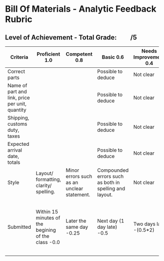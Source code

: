 # Bill Of Materials - Analytic Feedback Rubric
## Level of Achievement - Total Grade: &nbsp;&nbsp;&nbsp;&nbsp;&nbsp;&nbsp;&nbsp;&nbsp;/5
|Criteria                                            |Proficient 1.0|Competent 0.8|Basic 0.6|Needs Improvement 0.4|NA 0.2|
|----------------------------------------------------|--------------|-------------|---------|---------------------|------|
|Correct parts                                       |              |             |Possible to deduce | Not clear | NA   |
|Name of part and link, price per unit, quantity     |              |             |Possible to deduce | Not clear | NA   |
|Shipping, customs duty, taxes                       |              |             |Possible to deduce | Not clear | NA   |
|Expected arrival date, totals                       |              |             |Possible to deduce | Not clear | NA   |
|Style      |Layout/ formatting, clarity/ spelling.|Minor errors such as an unclear statement.|Compounded errors such as both in spelling and layout.|Not clear|NA|
|Submitted  |Within 15 minutes of the begining of the class -0.0|Later the same day -0.25|Next day (1 day late) -0.5|Two days late -(0.5*2)|x days late -(0.5*x), will recieve 0/5 if submitted a week or more late.|
